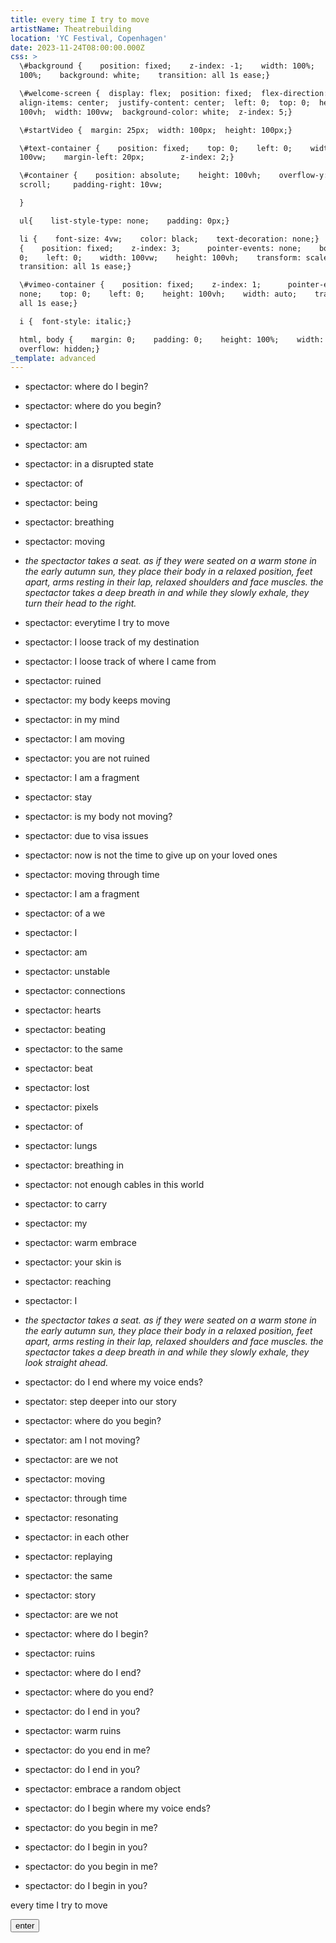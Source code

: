 ```yaml
---
title: every time I try to move
artistName: Theatrebuilding
location: 'YC Festival, Copenhagen'
date: 2023-11-24T08:00:00.000Z
css: >
  \#background {    position: fixed;    z-index: -1;    width: 100%;    height:
  100%;    background: white;    transition: all 1s ease;}

  \#welcome-screen {  display: flex;  position: fixed;  flex-direction: column; 
  align-items: center;  justify-content: center;  left: 0;  top: 0;  height:
  100vh;  width: 100vw;  background-color: white;  z-index: 5;}

  \#startVideo {  margin: 25px;  width: 100px;  height: 100px;}

  \#text-container {    position: fixed;    top: 0;    left: 0;    width:
  100vw;    margin-left: 20px;        z-index: 2;}

  \#container {    position: absolute;    height: 100vh;    overflow-y:
  scroll;     padding-right: 10vw;

  }

  ul{    list-style-type: none;    padding: 0px;}

  li {    font-size: 4vw;    color: black;    text-decoration: none;}    #canvas
  {    position: fixed;    z-index: 3;      pointer-events: none;    bottom:
  0;    left: 0;    width: 100vw;    height: 100vh;    transform: scaleX(-1);   
  transition: all 1s ease;}

  \#vimeo-container {    position: fixed;    z-index: 1;      pointer-events:
  none;    top: 0;    left: 0;    height: 100vh;    width: auto;    transition:
  all 1s ease;}

  i {  font-style: italic;}

  html, body {    margin: 0;    padding: 0;    height: 100%;    width: 100%;   
  overflow: hidden;}
_template: advanced
---
```


<script src="https://player.vimeo.com/api/player.js"></script>  

<div id="text-container">
    <div class="block" id="container">
        <ul data-current="0">
            <li><p>spectactor: where do I begin?</p></li>
            <li><p>spectactor: where do you begin?</p></li>
            <li><p>spectactor: I</p></li>
            <li><p>spectactor: am</p></li>
            <li><p>spectactor: in a disrupted state</p></li>
            <li><p>spectactor: of</p></li>
            <li><p>spectactor: being</p></li>
            <li><p>spectactor: breathing</p></li>
            <li><p>spectactor: moving</p></li>
            <li><p><i>the spectactor takes a seat. as if they were seated on a warm stone in the early autumn sun, they place their body in a relaxed position, feet apart, arms resting in their lap, relaxed shoulders and face muscles. the spectactor takes a deep breath in and while they slowly exhale, they turn their head to the right.</i></p></li>
            <li><p>spectactor: everytime I try to move</p></li>
            <li><p>spectactor: I loose track of my destination</p></li>
            <li><p>spectactor: I loose track of where I came from</p></li>
            <li><p>spectactor: ruined</p></li>
            <li><p>spectactor: my body keeps moving</p></li>
            <li><p>spectactor: in my mind</p></li>
            <li><p>spectactor: I am moving</p></li>
            <li><p>spectactor: you are not ruined</p></li>
            <li><p>spectactor: I am a fragment</p></li>
            <li><p>spectactor: stay</p></li>
            <li><p>spectactor: is my body not moving?</p></li>
            <li><p>spectactor: due to visa issues</p></li>
            <li><p>spectactor: now is not the time to give up on your loved ones</p></li>
            <li><p>spectactor: moving through time</p></li>
            <li><p>spectactor: I am a fragment</p></li>
            <li><p>spectactor: of a we</p></li>
            <li><p>spectactor: I</p></li>
            <li><p>spectactor: am</p></li>
            <li><p>spectactor: unstable</p></li>
            <li><p>spectactor: connections</p></li>
            <li><p>spectactor: hearts</p></li> 
            <li><p>spectactor: beating</p></li> 
            <li><p>spectactor: to the same</p></li>
            <li><p>spectactor: beat</p></li>
            <li><p>spectactor: lost</p></li>
            <li><p>spectactor: pixels</p></li>
            <li><p>spectactor: of</p></li>
            <li><p>spectactor: lungs</p></li>
            <li><p>spectactor: breathing in</p></li>
            <li><p>spectactor: not enough cables in this world</p></li>
            <li><p>spectactor: to carry</p></li>
            <li><p>spectactor: my</p></li>
            <li><p>spectactor: warm embrace</p></li>
            <li><p>spectactor: your skin is</p></li>
            <li><p>spectactor: reaching</p></li>
            <li><p>spectactor: I</p></li>
            <li><p><i>the spectactor takes a seat. as if they were seated on a warm stone in the early autumn sun, they place their body in a relaxed position, feet apart, arms resting in their lap, relaxed shoulders and face muscles. the spectactor takes a deep breath in and while they slowly exhale, they look straight ahead.</i></p></li>
            <li><p>spectactor: do I end where my voice ends?</p></li>
            <li><p>spectator: step deeper into our story</p></li>
            <li><p>spectactor: where do you begin?</p></li>
            <li><p>spectator: am I not moving?</p></li>
            <li><p>spectactor: are we not</p></li> 
            <li><p>spectactor: moving</p></li>
            <li><p>spectactor: through time</p></li>
            <li><p>spectactor: resonating</p></li> 
            <li><p>spectactor: in each other</p></li>
            <li><p>spectactor: replaying</p></li>
            <li><p>spectactor: the same</p></li>
            <li><p>spectactor: story</p></li>
            <li><p>spectactor: are we not</p></li>
            <li><p>spectactor: where do I begin?</p></li>
            <li><p>spectactor: ruins</p></li>
            <li><p>spectactor: where do I end?</p></li>
            <li><p>spectactor: where do you end?</p></li>
            <li><p>spectactor: do I end in you?</p></li>
            <li><p>spectactor: warm ruins</p></li>
            <li><p>spectactor: do you end in me?</p></li>
            <li><p>spectactor: do I end in you?</p></li>
            <li><p>spectactor: embrace a random object</p></li>
            <li><p>spectactor: do I begin where my voice ends?</p></li>
            <li><p>spectactor: do you begin in me?</p></li>
            <li><p>spectactor: do I begin in you?</p></li>
            <li><p>spectactor: do you begin in me?</p></li>
            <li><p>spectactor: do I begin in you?</p></li>
        </ul>
    </div>
</div>

<div id="background"></div>
<div id="vimeo-container"></div>
<canvas id="canvas" style="display: none;"></canvas>

<div id="welcome-screen">
  <div><p>every time I try to move</p></div>
  <div><button id="enterPerformance">enter</button></div>
</div>

<script>
const html = document.querySelector('html');
const canvas = document.getElementById('canvas');
const welcomeScreen = document.getElementById('welcome-screen');
const video = document.createElement('video');
const vimeoContainer = document.querySelector('#vimeo-container');
const fullscreenBtn = document.getElementById('fullscreenBtn');
const vimeoID = '878938745';
let domHeight = window.innerHeight;
let domWidth = window.innerWidth;
let visibleTime = 0;
let randomNumber = 50;
let vimeoVisible = false;
let canvasVisible = true;
let lastTimeUpdate = Date.now();
let isBuffering = false;

vimeoContainer.style.display = 'none';
canvas.style.display = 'block';
video.setAttribute.autoplay;
video.setAttribute.muted;

const vimeoOptions = {
    id: vimeoID,
    width: domWidth,
    loop: true,
    controls: false, // Hide controls
    autoplay: true,
    muted: true
};

const vimeoPlayer = new Vimeo.Player(vimeoContainer, vimeoOptions);

vimeoPlayer.on('play', function() {
    vimeoContainer.style.display = 'block';
});

vimeoPlayer.on('timeupdate', function(data) {
  const now = Date.now();
  const timeSinceLastUpdate = now - lastTimeUpdate;

  if (timeSinceLastUpdate > 2000) { // 2000 milliseconds or 2 seconds
    if (!isBuffering) {
      isBuffering = true;
      vimeoContainer.style.display = 'none';
    }
  } else {
    if (isBuffering) {
      isBuffering = false;
      vimeoContainer.style.display = 'block';
    }
  }

  lastTimeUpdate = now;
});

async function setupCamera() {
  try {
    const stream = await navigator.mediaDevices.getUserMedia({
      video: { facingMode: 'user' },
    });
    video.srcObject = stream;
    video.muted = true; // Mute the video
    video.playsInline = true; // Allows inline playback
    video.addEventListener('loadedmetadata', () => {
      video.play(); // Play video after metadata has loaded
    });

    const ctx = canvas.getContext('2d', { willReadFrequently: true });
    console.log('ctx: ' + ctx);
    const draw = () => {
//    console.log("Draw function called");
      ctx.drawImage(video, 0, 0, canvas.width, canvas.height);
      const imageData = ctx.getImageData(0, 0, canvas.width, canvas.height);
      const data = imageData.data;
      const threshold = 40;
      const feather = 50;

      for (let i = 0; i < data.length; i += 4) {
        const brightness = (data[i] + data[i + 1] + data[i + 2]) / 3;

        if (brightness < threshold) {
          data[i + 3] = 0;
        } else if (brightness < threshold + feather) {
          data[i + 3] = 255 * ((brightness - threshold) / feather);
        }
      }

      ctx.putImageData(imageData, 0, 0);
      requestAnimationFrame(draw);
    };

    draw();
    hideWelcome();
  } catch (err) {
    console.error("An error occurred: ", err);
  }
}

async function infinityScroll() {
    document.addEventListener( "DOMContentLoaded", function() {
    console.log('DOM Content loaded. Yayyyyy')
    var div = document.getElementById( "container" );
    div.addEventListener( "scroll", function() {
        console.log('You are scrolling!')
        var max_scroll = this.scrollHeight - this.clientHeight;
        var current_scroll = this.scrollTop;
        var bottom = 100;
            if ( current_scroll + bottom >= max_scroll ) {
                var ul = document.getElementsByTagName( "ul" )[ 0 ];
                var current = parseInt( ul.dataset.current, 10 );
                var li = document.getElementsByTagName( "li" )[ current ];
                var new_li = li.cloneNode( true );
                ul.appendChild( new_li );
                ul.dataset.current = current + 1; 
            }
        });
    });	
}

const turnOffLights = (minuteToRun) => {
  setInterval(() => {
    const date = new Date();
    if (date.getMinutes() === minuteToRun && date.getSeconds() === 0) {
      console.log(`Triggered at ${date}`);
      html.style.transition = 'all 1s ease';
      html.style.filter = 'brightness(100%)';
      html.style.filter = 'brightness(0%)';
    }
  }, 1000);
};

const turnOnLights = (minuteToRun) => {
  setInterval(() => {
    const date = new Date();
    if (date.getMinutes() === minuteToRun && date.getSeconds() === 0) {
      console.log(`Triggered at ${date}`);
      html.style.filter = 'brightness(100%)';
    }
  }, 1000);
};

const showVimeo = (x) => {
  setInterval(() => {
    const random100 = Math.random() * 100;
    if (randomNumber > random100 && vimeoVisible == false) {
      vimeoContainer.style.display = 'block';
      vimeoVisible = true;
      chancePercentage();
      console.log(randomNumber);
    } else {
      console.log(`showVimeo function did not run. Random number ${random100.toFixed(2)} is greater than ${randomNumber} or it was already playing`);
    }
  }, x * 1000);
};

const showFace = (x) => {
  setInterval(() => {
    const random100 = Math.random() * 100;
    if (randomNumber > random100 && canvasVisible == false) {
        canvas.style.display = 'block';
        console.log("Canvas Initialized");
        console.log('stream: ' + video.srcObject);
        canvasVisible = true
    } else {
      console.log(`showFace function did not run. Random number ${random100.toFixed(2)} is greater than ${randomNumber} OR it was already visible`);
    }
  }, x * 1000);
};

const hideVideos = (x) => {
  setInterval(() => {
    if (vimeoVisible || canvasVisible) {
        visibleTime += x;

        let logProb;

        if (visibleTime <= 60) {
            // Slowly rising probability in the first minute
            logProb = 0.05 * visibleTime;
        } else if (visibleTime <= 240) {
            // Faster rise in probability from 5% to 100% between 1 and 4 minutes
            logProb = 5 + 30 * ((visibleTime - 60) / (240 - 60));
        } else {
            // 100% probability after 4 minutes
            logProb = 100;
        }

        const chanceOfOff = Math.random() * 100;
        console.log('visible time ' + visibleTime);
        // console.log('logProb ' + logProb);
        // console.log('chance that video will turn off ' + chanceOfOff + '%');

        if (logProb > chanceOfOff) {
            canvas.style.display = 'none';
            vimeoContainer.style.display = 'none';
            vimeoVisible = false;
            canvasVisible = false;
            visibleTime = 0;
            console.log(`hid the videos`);
        } else {
            console.log(`Video(s) running but didn't hide`);
        }
    } else {
        console.log(`No videos are running`);
        visibleTime = 0;
    }
  }, x * 1000);
};

function hideControls() {
    vimeoPlayer.getPaused().then(function(paused) {
        if (!paused) {
            vimeoPlayer.unload().then(function() {
                vimeoPlayer.loadVideo(vimeoID).then(function(id) {
                    vimeoPlayer.setVolume(0);
                    vimeoPlayer.setControls(false);
                    vimeoPlayer.play();
                });
            });
        }
    });
}

const chancePercentage = () => randomNumber = Math.floor(Math.random() * 51) + 50;

function hideWelcome() {
  welcomeScreen.style.display = 'none';
  canvas.style.display = 'none';
  vimeoContainer.style.display = 'none';
  vimeoVisible = false;
  canvasVisible = false;
  visibleTime = 0;
}

document.getElementById('enterPerformance').addEventListener('click', setupCamera);

// Initialize
infinityScroll();
showVimeo(363);
showFace(523);
hideVideos(5);
turnOffLights(37);
turnOnLights(40);
hideControls();


</script>
